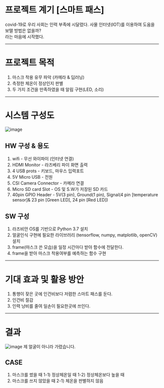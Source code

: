 # 프로젝트 계기 [스마트 패스]
covid-19로 우리 사회는 인력 부족에 시달렸다. 사물 인터넷(IOT)를 이용하여 도움을 보탤 방법은 없을까? <br>
라는 마음에 시작했다.

---
# 프로젝트 목적
1. 마스크 착용 유무 파악 (카메라 & 딥러닝)
2. 측정한 체온이 정상인지 판별
3. 두 가지 조건을 만족하였을 때 알림 구현(LED, 소리)

---
# 시스템 구성도 
![image](https://github.com/minseojo/mask-recognition-system/assets/64322765/d65aaf50-900e-4e67-91ca-559c91be9321)

## HW 구성 & 용도
1. wifi - 무선 와이파이 (인터넷 연결)
2. HDMI Monitor - 라즈베리 파이 화면 출력
3. 4 USB prots - 키보드, 마우스 입력포트
4. 5V Micro USB - 전원 
5. CSI Camera Connector - 카메라 연결
6. Micro SD card Slot - OS 및 S.W가 저장된 SD 카드 
7. 40pin GPIO Header - 5V(3 pin), Ground(1 pin), Signal(4 pin [temperature sensor]& 23 pin [Green LED], 24 pin [Red LED])

## SW 구성
1. 라즈비안 OS를 기반으로 Python 3.7 설치
2. 얼굴인식 구현에 필요한 라이브러리 (tensorflow, numpy, matplotlib, openCV) 설치
3. frame(마스크 쓴 모습)을 일정 시간마다 받아 함수에 전달한다.
4. frame을 받아 마스크 착용여부를 예측하는 함수 구현

---
# 기대 효과 및 활용 방안
1. 통행이 잦은 곳에 인건비보다 저렴한 스마트 패스를 둔다.
2. 인건비 절감
3. 인력 낭비를 줄여 일손이 필요한곳에 쓰인다.

---
# 결과
![image](https://github.com/minseojo/mask-recognition-system/assets/64322765/20deb5b6-00e6-4f3d-9401-097898588406)
제 얼굴이 아니라 가렸습니다. <br>

## CASE
1) 마스크를 썼을 때
	1-1) 정상체온일 때
	1-2) 정상체온보다 높을 때
2) 마스크를 쓰지 않았을 때
 	2-1) 체온을 판별하지 않음



